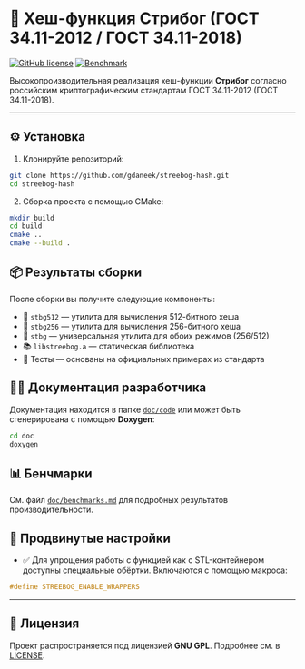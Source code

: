 # 💠 Хеш-функция Стрибог (ГОСТ 34.11-2012 / ГОСТ 34.11-2018)

[![GitHub license](https://img.shields.io/github/license/gdaneek/streebog-hash?style=flat-square)](https://github.com/gdaneek/streebog-hash/blob/master/LICENSE)
[![Benchmark](https://img.shields.io/badge/benchmarks-available-brightgreen?style=flat-square)](docs/benchmarks.md)

Высокопроизводительная реализация хеш-функции **Стрибог** согласно российским криптографическим стандартам ГОСТ 34.11-2012 (ГОСТ 34.11-2018).

---

## ⚙️ Установка

1. Клонируйте репозиторий:
```bash
git clone https://github.com/gdaneek/streebog-hash.git
cd streebog-hash
```

2. Сборка проекта с помощью CMake:
```bash
mkdir build
cd build
cmake ..
cmake --build .
```

## 📦 Результаты сборки

После сборки вы получите следующие компоненты:

- 🔹 `stbg512` — утилита для вычисления 512-битного хеша
- 🔹 `stbg256` — утилита для вычисления 256-битного хеша
- 🔹 `stbg` — универсальная утилита для обоих режимов (256/512)
- 📚 `libstreebog.a` — статическая библиотека
- 🧪 Тесты — основаны на официальных примерах из стандарта

## 🧑‍💻 Документация разработчика

Документация находится в папке [`doc/code`](doc/code) или может быть сгенерирована с помощью **Doxygen**:

```bash
cd doc
doxygen

```

## 📊 Бенчмарки

См. файл [`doc/benchmarks.md`](doc/benchmarks.md) для подробных результатов производительности.

## 🔧 Продвинутые настройки

- ✅ Для упрощения работы с функцией как с STL-контейнером доступны специальные обёртки. Включаются с помощью макроса:

```cpp
#define STREEBOG_ENABLE_WRAPPERS
```

---

## 📄 Лицензия

Проект распространяется под лицензией **GNU GPL**. Подробнее см. в [LICENSE](LICENSE).
